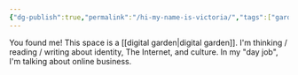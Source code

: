 ```yaml
---
{"dg-publish":true,"permalink":"/hi-my-name-is-victoria/","tags":["gardenEntry"],"created":"2024-01-24T11:05:44.622-05:00","updated":"2024-01-24T11:24:09.417-05:00"}
---
```


You found me! This space is a [[digital garden\|digital garden]]. I'm thinking / reading / writing about identity, The Internet, and culture. In my "day job", I'm talking about online business. 